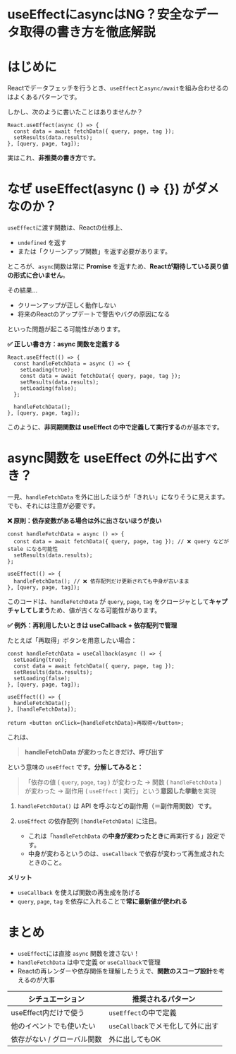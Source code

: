 # useEffectにasyncはNG？安全なデータ取得の書き方を徹底解説

# はじめに

Reactでデータフェッチを行うとき、`useEffect`と`async/await`を組み合わせるのはよくあるパターンです。

しかし、次のように書いたことはありませんか？

```tsx
React.useEffect(async () => {
  const data = await fetchData({ query, page, tag });
  setResults(data.results);
}, [query, page, tag]);
```

実はこれ、**非推奨の書き方**です。

# なぜ useEffect(async () => {}) がダメなのか？

`useEffect`に渡す関数は、Reactの仕様上、

* `undefined` を返す
* または「クリーンアップ関数」を返す必要があります。

ところが、`async`関数は常に **Promise** を返すため、**Reactが期待している戻り値の形式に合いません**。

その結果…

* クリーンアップが正しく動作しない
* 将来のReactのアップデートで警告やバグの原因になる

といった問題が起こる可能性があります。

**✅ 正しい書き方：async 関数を定義する**

```tsx
React.useEffect(() => {
  const handleFetchData = async () => {
    setLoading(true);
    const data = await fetchData({ query, page, tag });
    setResults(data.results);
    setLoading(false);
  };

  handleFetchData();
}, [query, page, tag]);
```

このように、**非同期関数は useEffect の中で定義して実行する**のが基本です。

# async関数を useEffect の外に出すべき？

一見、`handleFetchData` を外に出したほうが「きれい」になりそうに見えます。でも、それには注意が必要です。

**❌ 原則：依存変数がある場合は外に出さないほうが良い**

```tsx
const handleFetchData = async () => {
  const data = await fetchData({ query, page, tag }); // ❌ query などが stale になる可能性
  setResults(data.results);
};

useEffect(() => {
  handleFetchData(); // ❌ 依存配列だけ更新されても中身が古いまま
}, [query, page, tag]);
```

このコードは、`handleFetchData` が `query`, `page`, `tag` をクロージャとして**キャプチャしてしまう**ため、値が古くなる可能性があります。

**✅ 例外：再利用したいときは useCallback + 依存配列で管理**

たとえば「再取得」ボタンを用意したい場合：

```tsx
const handleFetchData = useCallback(async () => {
  setLoading(true);
  const data = await fetchData({ query, page, tag });
  setResults(data.results);
  setLoading(false);
}, [query, page, tag]);

useEffect(() => {
  handleFetchData();
}, [handleFetchData]);

return <button onClick={handleFetchData}>再取得</button>;
```
これは、

> **handleFetchData が変わったときだけ、呼び出す**

という意味の `useEffect` です。**分解してみると：**
>「依存の値 ( `query`, `page`, `tag` ) が変わった → 関数 ( `handleFetchData` ) が変わった → 副作用 ( `useEffect` ) 実行」という**意図した挙動**を実現

1. `handleFetchData()` は API を呼ぶなどの副作用（＝副作用関数）です。
2. `useEffect` の依存配列 `[handleFetchData]` に注目。

   * これは「`handleFetchData` の**中身が変わったとき**に再実行する」設定です。
   * 中身が変わるというのは、`useCallback` で依存が変わって再生成されたときのこと。

**メリット**

* `useCallback` を使えば関数の再生成を防げる
* `query`, `page`, `tag` を依存に入れることで**常に最新値が使われる**

# まとめ

* `useEffect`には直接 `async` 関数を渡さない！
* `handleFetchData` は中で定義 or `useCallback`で管理
* Reactの再レンダーや依存関係を理解したうえで、**関数のスコープ設計**を考えるのが大事

| シチュエーション        | 推奨されるパターン               |
| --------------- | ----------------------- |
| useEffect内だけで使う | `useEffect`の中で定義        |
| 他のイベントでも使いたい    | `useCallback`でメモ化して外に出す |
| 依存がない / グローバル関数 | 外に出してもOK                |
